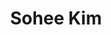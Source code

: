 ---
authors:
- SoheeKim
bio: My research interests include .
education:
  courses:
  - course: BA in Microbiology
    institution: Chungnam National University
    year: 2020
email: "@kribb.re.kr"
interests:
- Cellular senescence mechanism
- 
- 
title: Sohee Kim
organizations:
- name: Korea Research Institute of Bioscience and Biotechnology (KRIBB)
role: Grad Students
superuser: false
user_groups:
- Grad Students
highlight_name: true
---